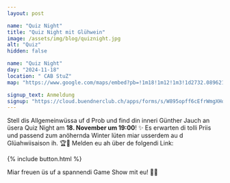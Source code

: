 ```yaml
---
layout: post

name: "Quiz Night"
title: "Quiz Night mit Glühwein"
image: /assets/img/blog/quiznight.jpg
alt: "Quiz"
hidden: false

name: "Quiz Night"
day: "2024-11-18"
location: " CAB StuZ"
map: "https://www.google.com/maps/embed?pb=!1m18!1m12!1m3!1d2732.0896214144545!2d8.544442124628112!3d47.37832180401164!2m3!1f0!2f0!3f0!3m2!1i1024!2i768!4f13.1!3m3!1m2!1s0x479aa0a661cef33b%3A0xa10d1080622bd215!2sEidg.%20StuZ%20-%20Studentisches%20Zentrum!5e0!3m2!1sen!2sch!4v1727202614451!5m2!1sen!2sch"

signup_text: Anmeldung
signup: "https://cloud.buendnerclub.ch/apps/forms/s/W895opff6cEfrWmgXHoprWGj"
---
```


Stell dis Allgemeinwüssa uf d Prob und find din inneri Günther Jauch an üsera Quiz Night am <strong>18. November um 19:00</strong>! ✨ Es erwarten di tolli Priis und passend zum anöhernda Winter lüten miar usserdem au d Glüahwiisaison ih. 🏆🍷
Melden eu ah über de folgendi Link:

{% include button.html %}

Miar freuen üs uf a spannendi Game Show mit eu! 🫶🏼
